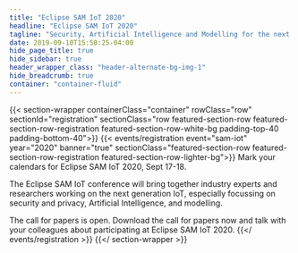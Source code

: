 ```yaml
---
title: "Eclipse SAM IoT 2020"
headline: "Eclipse SAM IoT 2020"
tagline: "Security, Artificial Intelligence and Modelling for the next generation Internet of Things Virtual Conference | September 17-18, 2020"
date: 2019-09-10T15:50:25-04:00
hide_page_title: true
hide_sidebar: true
header_wrapper_class: "header-alternate-bg-img-1"
hide_breadcrumb: true
container: "container-fluid"
---
```

{{< section-wrapper containerClass="container" rowClass="row" sectionId="registration" sectionClass="row featured-section-row featured-section-row-registration featured-section-row-white-bg padding-top-40 padding-bottom-40">}}
{{< events/registration event="sam-iot" year="2020" banner="true" sectionClass="featured-section-row featured-section-row-registration featured-section-row-lighter-bg">}}
Mark your calendars for Eclipse SAM IoT 2020, Sept 17-18.

The Eclipse SAM IoT conference will bring together industry experts and researchers working on the next generation IoT, especially focussing on security and privacy, Artificial Intelligence, and modelling.

The call for papers is open. Download the call for papers now and talk with your colleagues about participating at Eclipse SAM IoT 2020.
{{</ events/registration >}}
{{</ section-wrapper >}}
